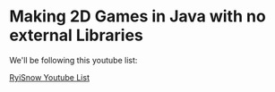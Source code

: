 # Making 2D Games in Java with no external Libraries

We'll be following this youtube list:

[RyiSnow Youtube List](https://www.youtube.com/watch?v=om59cwR7psI&list=PL_QPQmz5C6WUF-pOQDsbsKbaBZqXj4qSq)




